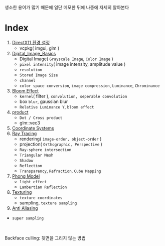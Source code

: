 생소한 용어가 많기 때문에 일단 메모한 뒤에 나중에 자세히 알아본다<br>

# Index
1. [DirectX11 환경 설정](0_DirectX11_환경설정.md)
   - vcpkg( imgui, glm )
2. [Digital_Image_Basics](1_Digital_Image_Basics.md)
   - Digital Image( `Grayscale Image`, `Color Image` )
   - `pixel intensity`( image intensity, amplitude value )
   - `resolution`
   - `Stored Image Size`
   - `channel`
   - `color space conversion`, `image compression`, `Luminance`, `Chrominance`
3. [Bloom Effect](2_Bloom_Effect.md)
   - `kernel`( filter ), `convolution, seperable convolution`
   - box `blur`, gaussian blur
   - `Relative Luminance Y`, `bloom effect`
4. [product](2_product.md)
   - `Dot / Cross product`
   - glm::vec3
5. [Coordinate Systems](3_coordinate_systems.md)
6. [Ray Tracing](4_ray_tracing.md)
   - rendering( `image-order, object-order` )
   - projection( `Orthographic, Perspective` )
   - `Ray-sphere intersection`
   - `Triangular Mesh`
   - `Shadow`
   - `Reflection`
   - `Transparency`, `Refraction`, `Cube Mapping`
7. [Phong Model](5_phong_model.md)
   - `light effect`
   - `Lambertian Reflection`
8. [Texturing](6_texturing.md)
   - `texture coordinates`
   - sampling, `texture sampling`
9.  [Anti Aliasing](7_Anti_Aliasing.md)
   - `super sampling`

<br>

Backface culling: 뒷면을 그리지 않는 방법<br>